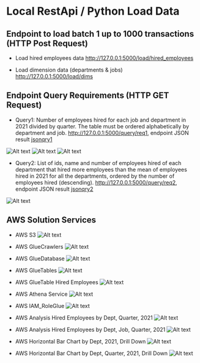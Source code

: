 # Local RestApi / Python Load Data

## Endpoint to load batch 1 up to 1000 transactions (HTTP Post Request)

* Load hired employees data 
http://127.0.0.1:5000/load/hired_employees

* Load dimension data (departments & jobs)
http://127.0.0.1:5000/load/dims

## Endpoint Query Requirements (HTTP GET Request)

* Query1: Number of employees hired for each job and department in 2021 divided by quarter. The table must be ordered alphabetically by department and job.
http://127.0.0.1:5000/query/req1, endpoint JSON result [jsonqry1](results_querys_endpoint/qry1.json)

![Alt text](images/qr1.jpg)
![Alt text](images/qr2.jpg)
![Alt text](images/qr3.jpg)

* Query2: List of ids, name and number of employees hired of each department that hired more employees than the mean of employees hired in 2021 for all the departments, ordered by the number of employees hired (descending).
http://127.0.0.1:5000/query/req2, endpoint JSON result [jsonqry2](results_querys_endpoint/qry2.json)

![Alt text](images/qr2_2.jpg)

## AWS Solution Services

* AWS S3 
![Alt text](aws_solution/s3buckets.jpg)

* AWS GlueCrawlers
![Alt text](aws_solution/GlueCrawlers.JPG)

* AWS GlueDatabase
![Alt text](aws_solution/GlueDatabase.JPG)

* AWS GlueTables
![Alt text](aws_solution/GlueTables.JPG)

* AWS GlueTable Hired Employees
![Alt text](aws_solution/GlueTableHR.JPG)

* AWS Athena Service
![Alt text](aws_solution/AthenaService.JPG)

* AWS IAM_RoleGlue
![Alt text](aws_solution/IAM_RoleGlue.JPG)

* AWS Analysis Hired Employees by Dept, Quarter, 2021
![Alt text](aws_solution/hired_emp_bydept_by_q.jpg)

* AWS Analysis Hired Employees by Dept, Job, Quarter, 2021
![Alt text](aws_solution/hired_emp_bydept_job_by_q.jpg)

* AWS Horizontal Bar Chart by Dept, 2021, Drill Down
![Alt text](aws_solution/analysis2.jpg)

* AWS Horizontal Bar Chart by Dept, Quarter, 2021, Drill Down
![Alt text](aws_solution/analysis21.jpg)